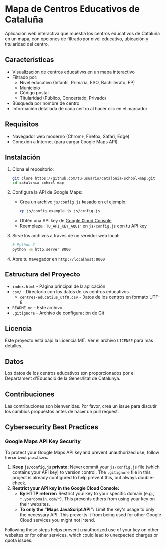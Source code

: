 # Mapa de Centros Educativos de Cataluña

Aplicación web interactiva que muestra los centros educativos de Cataluña en un mapa, con opciones de filtrado por nivel educativo, ubicación y titularidad del centro.

## Características

- Visualización de centros educativos en un mapa interactivo
- Filtrado por:
  - Nivel educativo (Infantil, Primaria, ESO, Bachillerato, FP)
  - Municipio
  - Código postal
  - Titularidad (Público, Concertado, Privado)
- Búsqueda por nombre de centro
- Información detallada de cada centro al hacer clic en el marcador

## Requisitos

- Navegador web moderno (Chrome, Firefox, Safari, Edge)
- Conexión a Internet (para cargar Google Maps API)

## Instalación

1. Clona el repositorio:
   ```bash
   git clone https://github.com/tu-usuario/catalonia-school-map.git
   cd catalonia-school-map
   ```

2. Configura la API de Google Maps:
   - Crea un archivo `js/config.js` basado en el ejemplo:
     ```bash
     cp js/config.example.js js/config.js
     ```
   - Obtén una API key de [Google Cloud Console](https://console.cloud.google.com/)
   - Reemplaza `'TU_API_KEY_AQUI'` en `js/config.js` con tu API key

3. Sirve los archivos a través de un servidor web local:
   ```bash
   # Python 3
   python -m http.server 8000
   ```

4. Abre tu navegador en `http://localhost:8000`

## Estructura del Proyecto

- `index.html` - Página principal de la aplicación
- `csv/` - Directorio con los datos de los centros educativos
  - `centres-educatius_utf8.csv` - Datos de los centros en formato UTF-8
- `README.md` - Este archivo
- `.gitignore` - Archivo de configuración de Git

## Licencia

Este proyecto está bajo la Licencia MIT. Ver el archivo `LICENSE` para más detalles.

## Datos

Los datos de los centros educativos son proporcionados por el Departament d'Educació de la Generalitat de Catalunya.

## Contribuciones

Las contribuciones son bienvenidas. Por favor, crea un issue para discutir los cambios propuestos antes de hacer un pull request.

## Cybersecurity Best Practices

### Google Maps API Key Security

To protect your Google Maps API key and prevent unauthorized use, follow these best practices:

1.  **Keep `js/config.js` private:** Never commit your `js/config.js` file (which contains your API key) to version control. The `.gitignore` file in this project is already configured to help prevent this, but always double-check.
2.  **Restrict your API key in the Google Cloud Console:**
    *   **By HTTP referrer:** Restrict your key to your specific domain (e.g., `*.yourdomain.com/*`). This prevents others from using your key on their websites.
    *   **To only the "Maps JavaScript API":** Limit the key's usage to only the necessary API. This prevents it from being used for other Google Cloud services you might not intend.

Following these steps helps prevent unauthorized use of your key on other websites or for other services, which could lead to unexpected charges or quota issues.
